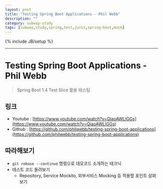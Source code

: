 ```yaml
---
layout: post
title: "Testing Spring Boot Applications - Phil Webb"
description: ""
category: subway-study
tags: [subway,study,spring,test,junit,spring-boot,mock]
---
```

{% include JB/setup %}

---

# Testing Spring Boot Applications - Phil Webb
> Spring Boot 1.4 Test Slice 활용 테스팅

## 링크

* Youtube : [https://www.youtube.com/watch?v=QjaoAWLlGGs](https://www.youtube.com/watch?v=QjaoAWLlGGs)
* Github : [https://github.com/philwebb/testing-spring-boot-applications](https://github.com/philwebb/testing-spring-boot-applications)

## 따라해보기

* ```git rebase --continue``` 명령으로 데모코드 소개하는 테크닉
* 테스트 코드 돌려보기
	* Repository, Service Mockito, 외부서비스 Mocking 등 적용할 포인트 살펴보기